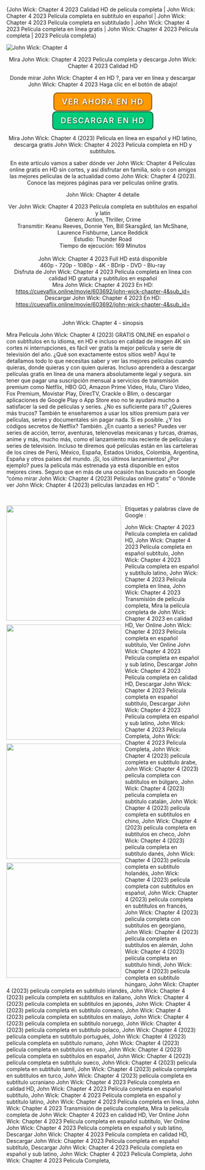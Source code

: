 {John Wick: Chapter 4 2023 Calidad HD de película completa | John Wick: Chapter 4 2023 Película completa en subtítulo en español | John Wick: Chapter 4 2023 Película completa en subtitulado | John Wick: Chapter 4 2023 Película completa en línea gratis | John Wick: Chapter 4 2023 Película completa | 2023 Película completa}<p><img style="display: block; margin-left: auto; margin-right: auto;" src="https://image.tmdb.org/t/p/w185/vZloFAK7NmvMGKE7VkF5UHaz0I.jpg" alt="John Wick: Chapter 4"></p> <p style="text-align:center">Mira John Wick: Chapter 4 2023 Película completa y descarga John Wick: Chapter 4 2023 Calidad HD</p> <p style="text-align:center">Donde mirar John Wick: Chapter 4 en HD ?, para ver en línea y descargar John Wick: Chapter 4 2023 Haga clic en el botón de abajo!</p> <p style="text-align:center;margin:25px 0px"><a href="https://cuevaflix.online/movie/603692/john-wick-chapter-4&sub_id=" style="text-align: center;border: solid 2px #804d00;border-radius: 10px;text-decoration: none;font-weight: 600;font-size: 20px; color: #ffffff;letter-spacing: 2px;margin: 5px; padding: 10px 20px 10px 20px;background: #ff9900;text-shadow: 1px 1px 3px #333;">VER AHORA EN HD</a></p> <p style="text-align:center;margin:25px 0px"><a href="https://cuevaflix.online/movie/603692/john-wick-chapter-4&sub_id=" style="text-align: center;border: solid 2px #004d2e;border-radius: 10px;text-decoration: none;font-weight: 600;font-size: 20px; color: #ffffff;letter-spacing: 2px;margin: 5px; padding: 10px 20px 10px 20px;background: #00cc7a;text-shadow: 1px 1px 3px #333;">DESCARGAR EN HD</a></p> <p style="text-align:center">Mira John Wick: Chapter 4 (2023) Película en línea en español y HD latino, descarga gratis John Wick: Chapter 4 2023 Película completa en HD y subtítulos.</p> <p style="text-align:center">En este artículo vamos a saber dónde ver John Wick: Chapter 4 Películas online gratis en HD sin cortes, y así disfrutar en familia, solo o con amigos las mejores películas de la actualidad como John Wick: Chapter 4 (2023). Conoce las mejores páginas para ver películas online gratis. </p> <p style="text-align:center">John Wick: Chapter 4 detalle</p> <p style="text-align:center">Ver John Wick: Chapter 4 2023 Película completa en subtítulos en español y latín<br /> Género: Action, Thriller, Crime <br /> Transmitir: Keanu Reeves, Donnie Yen, Bill Skarsgård, Ian McShane, Laurence Fishburne, Lance Reddick <br /> Estudio: Thunder Road<br /> Tiempo de ejecución: 169 Minutos <br /><br /> John Wick: Chapter 4 2023 Full HD está disponible <br /> 460p - 720p - 1080p - 4K - BDrip - DVD - Blu-ray <br /> Disfruta de John Wick: Chapter 4 2023 Película completa en línea con calidad HD gratuita y subtítulos en español <br /> Mira John Wick: Chapter 4 2023 En HD: <br /> https://cuevaflix.online/movie/603692/john-wick-chapter-4&sub_id= <br /> Descargar John Wick: Chapter 4 2023 En HD: <br /> https://cuevaflix.online/movie/603692/john-wick-chapter-4&sub_id= <br /><br /> <p style="text-align:center">John Wick: Chapter 4 - sinopsis <br /> </p> <p>Mira Película John Wick: Chapter 4 (2023) GRATIS ONLINE en español o con subtítulos en tu idioma, en HD e incluso en calidad de imagen 4K sin cortes ni interrupciones, es fácil ver gratis la mejor película y serie de televisión del año. ¿Qué son exactamente estos sitios web? Aquí te detallamos todo lo que necesitas saber y ver las mejores películas cuando quieras, donde quieras y con quien quieras. Incluso aprenderá a descargar películas gratis en línea de una manera absolutamente legal y segura. sin tener que pagar una suscripción mensual a servicios de transmisión premium como Netflix, HBO GO, Amazon Prime Video, Hulu, Claro Video, Fox Premium, Movistar Play, DirecTV, Crackle o Blim, o descargar aplicaciones de Google Play o App Store eso no te ayudará mucho a satisfacer la sed de películas y series. ¿No es suficiente para ti? ¿Quieres más trucos? También te enseñaremos a usar los sitios premium para ver películas, series y documentales sin pagar nada. Si es posible. ¿Y los códigos secretos de Netflix? También. ¿En cuanto a series? Puedes ver series de acción, terror, aventuras, telenovelas mexicanas y turcas, dramas, anime y más, mucho más, como el lanzamiento más reciente de películas y series de televisión. Incluso te diremos qué películas están en las carteleras de los cines de Perú, México, España, Estados Unidos, Colombia, Argentina, España y otros países del mundo. ¡Sí, los últimos lanzamientos! ¿Por ejemplo? pues la película más estrenada ya está disponible en estos mejores cines. Seguro que en más de una ocasión has buscado en Google “cómo mirar John Wick: Chapter 4 (2023) Películas online gratis” o “dónde ver John Wick: Chapter 4 (2023) películas lanzadas en HD ”.</p><br /> <p style="text-align:center"> <img src="https://image.tmdb.org/t/p/w780/i8dshLvq4LE3s0v8PrkDdUyb1ae.jpg" class="img-responsive" style="margin-right:10px;margin-bottom:10px;padding:0px;width:300px;float:left"> <img src="https://image.tmdb.org/t/p/w780/uRVNLGHOfnB6eiF4BMQOlUXv1aK.jpg" class="img-responsive" style="margin-right:10px;margin-bottom:10px;padding:0px;width:300px;float:left"> <img src="https://image.tmdb.org/t/p/w780/tfw5LKySp7uEYJ3CUuD4TKx3s8y.jpg" class="img-responsive" style="margin-right:10px;margin-bottom:10px;padding:0px;width:300px;float:left"> <img src="https://image.tmdb.org/t/p/w780/i3OTGmLNOZIo4SRQLVfLjeWegB6.jpg" class="img-responsive" style="margin-right:10px;margin-bottom:10px;padding:0px;width:300px;float:left"> </p> <p>Etiquetas y palabras clave de Google :</p> <p> John Wick: Chapter 4 2023 Película completa en calidad HD, John Wick: Chapter 4 2023 Película completa en español subtítulo, John Wick: Chapter 4 2023 Película completa en español y subtítulo latino, John Wick: Chapter 4 2023 Película completa en línea, John Wick: Chapter 4 2023 Transmisión de película completa, Mira la película completa de John Wick: Chapter 4 2023 en calidad HD, Ver Online John Wick: Chapter 4 2023 Película completa en español subtítulo, Ver Online John Wick: Chapter 4 2023 Película completa en español y sub latino, Descargar John Wick: Chapter 4 2023 Película completa en calidad HD, Descargar John Wick: Chapter 4 2023 Película completa en español subtítulo, Descargar John Wick: Chapter 4 2023 Película completa en español y sub latino, John Wick: Chapter 4 2023 Pelicula Completa, John Wick: Chapter 4 2023 Pelicula Completa, John Wick: Chapter 4 (2023) película completa en subtítulo árabe, John Wick: Chapter 4 (2023) película completa con subtítulos en búlgaro, John Wick: Chapter 4 (2023) pelicula completa en subtitulo catalán, John Wick: Chapter 4 (2023) película completa en subtítulos en chino, John Wick: Chapter 4 (2023) película completa en subtítulos en checo, John Wick: Chapter 4 (2023) película completa en subtítulo danés, John Wick: Chapter 4 (2023) película completa en subtítulo holandés, John Wick: Chapter 4 (2023) película completa con subtítulos en español, John Wick: Chapter 4 (2023) película completa en subtítulos en francés, John Wick: Chapter 4 (2023) película completa con subtítulos en georgiano, John Wick: Chapter 4 (2023) película completa en subtítulos en alemán, John Wick: Chapter 4 (2023) película completa en subtítulo hindi, John Wick: Chapter 4 (2023) película completa en subtítulo húngaro, John Wick: Chapter 4 (2023) película completa en subtítulo irlandés, John Wick: Chapter 4 (2023) película completa en subtítulos en italiano, John Wick: Chapter 4 (2023) película completa en subtítulos en japonés, John Wick: Chapter 4 (2023) película completa en subtítulo coreano, John Wick: Chapter 4 (2023) película completa en subtítulos en malayo, John Wick: Chapter 4 (2023) película completa en subtítulo noruego, John Wick: Chapter 4 (2023) película completa en subtítulo polaco, John Wick: Chapter 4 (2023) película completa en subtítulo portugués, John Wick: Chapter 4 (2023) película completa en subtítulo rumano, John Wick: Chapter 4 (2023) película completa en subtítulos en ruso, John Wick: Chapter 4 (2023) película completa en subtítulos en español, John Wick: Chapter 4 (2023) película completa en subtítulo sueco, John Wick: Chapter 4 (2023) película completa en subtítulo tamil, John Wick: Chapter 4 (2023) película completa en subtítulos en turco, John Wick: Chapter 4 (2023) película completa en subtítulo ucraniano
John Wick: Chapter 4 2023 Película completa en calidad HD, John Wick: Chapter 4 2023 Película completa en español subtítulo, John Wick: Chapter 4 2023 Película completa en español y subtítulo latino, John Wick: Chapter 4 2023 Película completa en línea, John Wick: Chapter 4 2023 Transmisión de película completa, Mira la película completa de John Wick: Chapter 4 2023 en calidad HD, Ver Online John Wick: Chapter 4 2023 Película completa en español subtítulo, Ver Online John Wick: Chapter 4 2023 Película completa en español y sub latino, Descargar John Wick: Chapter 4 2023 Película completa en calidad HD, Descargar John Wick: Chapter 4 2023 Película completa en español subtítulo, Descargar John Wick: Chapter 4 2023 Película completa en español y sub latino, John Wick: Chapter 4 2023 Pelicula Completa, John Wick: Chapter 4 2023 Pelicula Completa,
